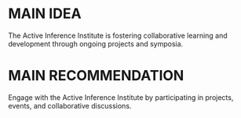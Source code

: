 # MAIN IDEA
The Active Inference Institute is fostering collaborative learning and development through ongoing projects and symposia.

# MAIN RECOMMENDATION
Engage with the Active Inference Institute by participating in projects, events, and collaborative discussions.
